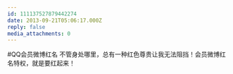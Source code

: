```yaml
---
id: 111137527879442274
date: 2013-09-21T05:06:17.000Z
reply: false
media_attachments: 0
---
```


#QQ会员微博红名 不管身处哪里，总有一种红色尊贵让我无法阻挡！会员微博红名特权，就是要红起来！

